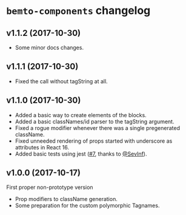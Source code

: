# `bemto-components` changelog

## v1.1.2 (2017-10-30)

- Some minor docs changes.

## v1.1.1 (2017-10-30)

- Fixed the call without tagString at all.

## v1.1.0 (2017-10-30)

- Added a basic way to create elements of the blocks.
- Added a basic classNames/id parser to the tagString argument.
- Fixed a rogue modifier whenever there was a single pregenerated className.
- Fixed unneeded rendering of props started with underscore as attributes in React 16.
- Added basic tests using jest ([#7](https://github.com/kizu/bemto-components/pull/7), thanks to [@SevInf](https://github.com/SevInf)).

## v1.0.0 (2017-10-17)

First proper non-prototype version

- Prop modifiers to className generation.
- Some preparation for the custom polymorphic Tagnames.
